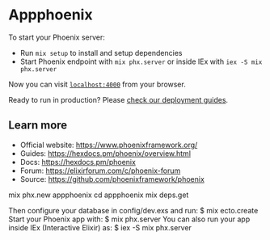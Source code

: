 # Appphoenix

To start your Phoenix server:

* Run `mix setup` to install and setup dependencies
* Start Phoenix endpoint with `mix phx.server` or inside IEx with `iex -S mix phx.server`

Now you can visit [`localhost:4000`](http://localhost:4000) from your browser.

Ready to run in production? Please [check our deployment guides](https://hexdocs.pm/phoenix/deployment.html).

## Learn more

* Official website: https://www.phoenixframework.org/
* Guides: https://hexdocs.pm/phoenix/overview.html
* Docs: https://hexdocs.pm/phoenix
* Forum: https://elixirforum.com/c/phoenix-forum
* Source: https://github.com/phoenixframework/phoenix

mix phx.new appphoenix
cd appphoenix
mix deps.get


Then configure your database in config/dev.exs and run:
    $ mix ecto.create
Start your Phoenix app with:
    $ mix phx.server
You can also run your app inside IEx (Interactive Elixir) as:
    $ iex -S mix phx.server
